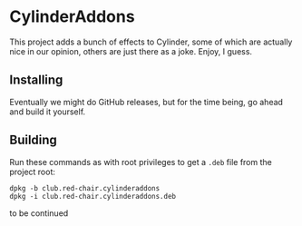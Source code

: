 # CylinderAddons
This project adds a bunch of effects to Cylinder, some of which
are actually nice in our opinion, others are just there as a
joke. Enjoy, I guess.

## Installing
Eventually we might do GitHub releases, but for the time being, go ahead and build it yourself.

## Building
Run these commands as with root privileges to get a `.deb` file from the project root:
```
dpkg -b club.red-chair.cylinderaddons
dpkg -i club.red-chair.cylinderaddons.deb
```

to be continued
